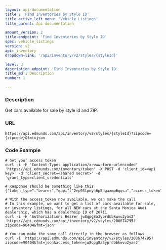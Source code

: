 ```yaml
---
layout: api-documentation
title : 'Find Inventories by Style ID'
title_active_left_menu: 'Vehicle Listings'
title_parent: Api documentation

amount_version: 2
title-endpoint: 'Find Inventories by Style ID'
spec: vehicle_listings
version: v2
api: inventory
dropdown-link: '/api/inventory/v2/styles/{styleId}'

level: 3
description_edpoint: 'Find Inventories by Style ID'
title_md : Description
number: 1

---
```


### Description

Get cars available for sale by style id and ZIP.

### URL

    https://api.edmunds.com/api/inventory/v2/styles/{styleId}?zipcode={zipcode}&fmt=json

### Code Example

    # Get your access token
    curl -i -H 'Content-Type: application/x-www-form-urlencoded' 'https://api.edmunds.com/inventory/token' -X POST -d 'client_id=<api key>' -d 'client_secret=<shared secret>' -d 'grant_type=client_credentials'

    # Response should be something like this
    {"token_type":"bearer","mapi":"2ep93tpnyh6p5hgaxmp6qqsa","access_token":"jw8qpg8a3yprdbbkwvu2yas2","expires_in":3600}

    # With the access_token now available, we can make the call
    # In this example, we want to get a list of cars available for sale, or inventory listings, for all NEW cars at the Santa Monica Audi dealership, which has a dealerhsip ID of 26711
    curl -i -H 'Authorization: Bearer jw8qpg8a3yprdbbkwvu2yas2' 'https://api.edmunds.com/api/inventory/v2/styles/200674795?zipcode=90404&fmt=json'

    # You can make the same call directly in the browser as follows
    curl -i 'https://api.edmunds.com/api/inventory/v2/styles/200674795?zipcode=90404&fmt=json&access_token=jw8qpg8a3yprdbbkwvu2yas2'
